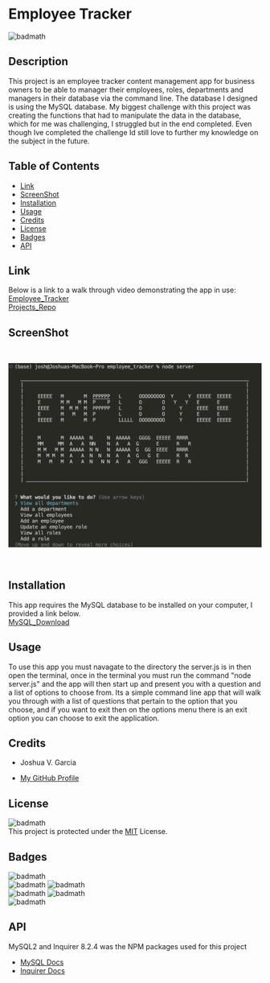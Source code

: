 # Employee Tracker

![badmath](https://img.shields.io/badge/License-MIT-yellow)<br>

## Description

This project is an employee tracker content management app for business owners to be able to manager their employees, roles, departments and managers in their database via the command line. The database I designed is using the MySQL database. My biggest challenge with this project was creating the functions that had to manipulate the data in the database, which for me was challenging, I struggled but in the end completed. Even though Ive completed the challenge Id still love to further my knowledge on the subject in the future.

## Table of Contents

- [Link](#link)
- [ScreenShot](#screenshot)
- [Installation](#installation)
- [Usage](#usage)
- [Credits](#credits)
- [License](#license)
- [Badges](#badges)
- [API](#api)

## Link

Below is a link to a walk through video demonstrating the app in use:<br>
[Employee_Tracker](https://drive.google.com/file/d/19NN1wV88RTxYi4U2FR6Hnq_ky4EVGg6K/view)<br>
[Projects_Repo](https://github.com/garciajv86/Employee-Tracker)

## ScreenShot

<br>

![App_Screenshot](./assets/appScreenshot.png)

<br>

## Installation

This app requires the MySQL database to be installed on your computer, I provided a link below.<br>
[MySQL_Download](https://dev.mysql.com/downloads/mysql/)

## Usage

To use this app you must navagate to the directory the server.js is in then open the terminal, once in the terminal you must run the command "node server.js" and the app will then start up and present you with a question and a list of options to choose from. Its a simple command line app that will walk you through with a list of questions that pertain to the option that you choose, and if you want to exit then on the options menu there is an exit option you can choose to exit the application.

## Credits

- Joshua V. Garcia

- [My GitHub Profile](https://github.com/garciajv86)

## License

![badmath](https://img.shields.io/badge/License-MIT-yellow)<br>
This project is protected under the [MIT](https://choosealicense.com/licenses/mit/) License.

## Badges

![badmath](https://img.shields.io/badge/-JAVASCRIPT-blue)<br>
![badmath](https://img.shields.io/badge/-Node.JS-brightgreen)
![badmath](https://img.shields.io/badge/-NPM-success)<br>
![badmath](https://img.shields.io/badge/-Inquirer-success)
![badmath](https://img.shields.io/badge/-MySQL2-success)<br>
![badmath](https://img.shields.io/badge/-MySQL-blue)

## API

MySQL2 and Inquirer 8.2.4 was the NPM packages used for this project

- [MySQL Docs](https://www.npmjs.com/package/mysql2#installation)
- [Inquirer Docs](https://www.npmjs.com/package/inquirer)

